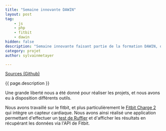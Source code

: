 ```yaml
---
title: "Semaine innovante DAWIN"
layout: post
tag: 
    - js
    - php
    - fitbit
    - dawin
hidden: false
description: "Semaine innovante faisant partie de la formation DAWIN, durant laquelle le but était de réaliser une application innovante."
category: projet
author: sylvainmetayer

---
```


[Sources (Github)](https://github.com/sylvainmetayer/semaine-innovante-dawin)

{{ page.description }}

Une grande liberté nous a été donné pour réaliser les projets, et nous avons eu à disposition différents outils.

Nous avons travaillé sur le fitbit, et plus particulièrement le [Fitbit Charge 2](https://www.fitbit.com/fr/charge2) qui intègre un capteur cardiaque. Nous avons ainsi réalisé une application permettant d'effectuer un [test de Ruffier](https://fr.wikipedia.org/wiki/Test_de_Ruffier) et d'afficher les résultats en récupérant les données via l'API de Fitbit.
